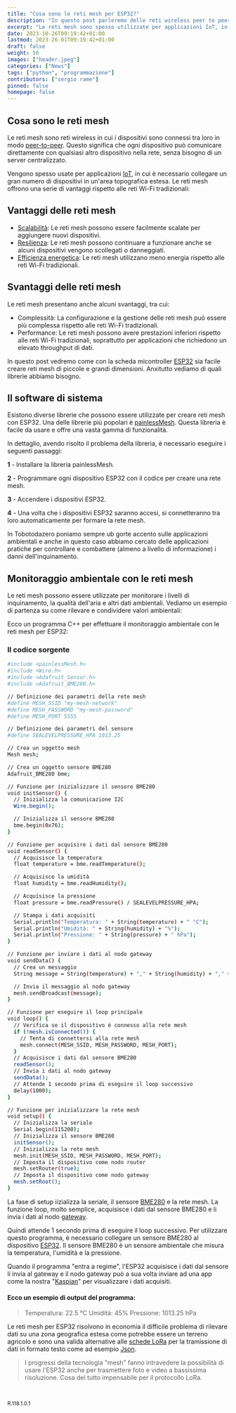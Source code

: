 ```yaml
---
title: "Cosa sono le reti mesh per ESP32?"
description: "In questo post parleremo delle reti wireless peer to peer per ESP32."
excerpt: "Le reti mesh sono spesso utilizzate per applicazioni IoT, in cui è necessario collegare un gran numero di dispositivi in un'area estesa. Le reti mesh offrono una serie di vantaggi rispetto alle reti Wi-Fi tradizionali, tra cui ..."
date: 2023-10-26T09:19:42+01:00
lastmod: 2023-26-01T09:19:42+01:00
draft: false
weight: 50
images: ["header.jpeg"]
categories: ["News"]
tags: ["python", "programmazione"]
contributors: ["sergio rame"]
pinned: false
homepage: false
---
```





## Cosa sono le reti mesh
Le reti mesh sono reti wireless in cui i dispositivi sono connessi tra loro in modo <a href="https://it.wikipedia.org/wiki/Peer-to-peer" target="_blank" rel="noopener">peer-to-peer</a>. Questo significa che ogni dispositivo può comunicare direttamente con qualsiasi altro dispositivo nella rete, senza bisogno di un server centralizzato.

Vengono spesso usate per applicazioni <a href="https://www.ibm.com/topics/internet-of-things#:~:text=The%20Internet%20of%20Things%20(IoT,to%20collect%20and%20share%20data." target="_blank" rel="noopener">IoT</a>, in cui è necessario collegare un gran numero di dispositivi in un'area topografica estesa. Le reti mesh offrono una serie di vantaggi rispetto alle reti Wi-Fi tradizionali:

## Vantaggi delle reti mesh

- <a href="https://www.capterra.it/glossary/135/scalability#:~:text=Scalabilit%C3%A0%20%C3%A8%20un%20termine%20utilizzato,aumentano%20nel%20corso%20del%20tempo." target="_blank" rel="noopener">Scalabilità</a>: Le reti mesh possono essere facilmente scalate per aggiungere nuovi dispositivi.
- <a href="https://www.ibm.com/it-it/topics/cyber-resilience#:~:text=La%20cyber%20resilience%20%C3%A8%20un,disastri%20naturali%20o%20crisi%20economiche." target="_blank" rel="noopener">Resilienza</a>: Le reti mesh possono continuare a funzionare anche se alcuni dispositivi vengono scollegati o danneggiati.
- <a href="https://it.wikipedia.org/wiki/Green_computing" target="_blank" rel="noopener">Efficienza energetica</a>: Le reti mesh utilizzano meno energia rispetto alle reti Wi-Fi tradizionali.

## Svantaggi delle reti mesh

Le reti mesh presentano anche alcuni svantaggi, tra cui:

- Complessità: La configurazione e la gestione delle reti mesh può essere più complessa rispetto alle reti Wi-Fi tradizionali.
- Performance: Le reti mesh possono avere prestazioni inferiori rispetto alle reti Wi-Fi tradizionali, soprattutto per applicazioni che richiedono un elevato throughput di dati.

In questo post vedremo come con la scheda micontroller <a href="https://www.espressif.com/en/products/socs/esp32" target="_blank" rel="noopener">ESP32</a> sia facile creare reti mesh di piccole e grandi dimensioni. Anxitutto vediamo di quali librerie abbiamo bisogno.

## Il software di sistema
Esistono diverse librerie che possono essere utilizzate per creare reti mesh con ESP32. Una delle librerie più popolari è <a href="https://gitlab.com/painlessMesh/painlessMesh" target="_blank" rel="noopener">painlessMesh</a>. Questa libreria è facile da usare e offre una vasta gamma di funzionalità.

In dettaglio, avendo risolto il problema della libreria, è necessario eseguire i seguenti passaggi:

**1** - Installare la libreria painlessMesh.

**2** - Programmare ogni dispositivo ESP32 con il codice per creare una rete mesh.

**3** - Accendere i dispositivi ESP32.

**4** - Una volta che i dispositivi ESP32 saranno accesi, si connetteranno tra loro automaticamente per formare la rete mesh.

In Tobotodazero poniamo sempre ub gorte accento sulle applicazioni ambientali e anche in questo caso abbiamo cercato delle applicazioni pratiche per controllare e combattere (almeno a livello di informazione) i danni dell'inquinamento.

## Monitoraggio ambientale con le reti mesh

Le reti mesh possono essere utilizzate per monitorare i livelli di inquinamento, la qualità dell'aria e altri dati ambientali. Vediamo un esempio di partenza su come rilevare e condividere valori ambientali:

Ecco un programma C++ per effettuare il monitoraggio ambientale con le reti mesh per ESP32:

### Il codice sorgente

```bash
#include <painlessMesh.h>
#include <Wire.h>
#include <Adafruit_Sensor.h>
#include <Adafruit_BME280.h>

// Definizione dei parametri della rete mesh
#define MESH_SSID "my-mesh-network"
#define MESH_PASSWORD "my-mesh-password"
#define MESH_PORT 5555

// Definizione dei parametri del sensore
#define SEALEVELPRESSURE_HPA 1013.25

// Crea un oggetto mesh
Mesh mesh;

// Crea un oggetto sensore BME280
Adafruit_BME280 bme;

// Funzione per inizializzare il sensore BME280
void initSensor() {
  // Inizializza la comunicazione I2C
  Wire.begin();

  // Inizializza il sensore BME280
  bme.begin(0x76);
}

// Funzione per acquisire i dati dal sensore BME280
void readSensor() {
  // Acquisisce la temperatura
  float temperature = bme.readTemperature();

  // Acquisisce la umidità
  float humidity = bme.readHumidity();

  // Acquisisce la pressione
  float pressure = bme.readPressure() / SEALEVELPRESSURE_HPA;

  // Stampa i dati acquisiti
  Serial.println("Temperatura: " + String(temperature) + " °C");
  Serial.println("Umidità: " + String(humidity) + "%");
  Serial.println("Pressione: " + String(pressure) + " hPa");
}

// Funzione per inviare i dati al nodo gateway
void sendData() {
  // Crea un messaggio
  String message = String(temperature) + "," + String(humidity) + "," + String(pressure);

  // Invia il messaggio al nodo gateway
  mesh.sendBroadcast(message);
}

// Funzione per eseguire il loop principale
void loop() {
  // Verifica se il dispositivo è connesso alla rete mesh
  if (!mesh.isConnected()) {
    // Tenta di connettersi alla rete mesh
    mesh.connect(MESH_SSID, MESH_PASSWORD, MESH_PORT);
  }
  // Acquisisce i dati dal sensore BME280
  readSensor();
  // Invia i dati al nodo gateway
  sendData();
  // Attende 1 secondo prima di eseguire il loop successivo
  delay(1000);
}

// Funzione per inizializzare la rete mesh
void setup() {
  // Inizializza la seriale
  Serial.begin(115200);
  // Inizializza il sensore BME280
  initSensor();
  // Inizializza la rete mesh
  mesh.init(MESH_SSID, MESH_PASSWORD, MESH_PORT);
  // Imposta il dispositivo come nodo router
  mesh.setRouter(true);
  // Imposta il dispositivo come nodo gateway
  mesh.setRoot();
}
```


La fase di setup iizializza la seriale, il sensore <a href="https://www.bosch-sensortec.com/products/environmental-sensors/humidity-sensors-bme280/" target="_blank" rel="noopener">BME280</a> e la rete mesh. La funzione loop, molto semplice, acquisisce i dati dal sensore BME280 e li invia i dati al nodo <a href="https://it.wikipedia.org/wiki/Gateway_(informatica)" target="_blank" rel="noopener">gateway</a>.

Quindi attende 1 secondo prima di eseguire il loop successivo.
Per utilizzare questo programma, è necessario collegare un sensore BME280 al dispositivo <a href="https://www.espressif.com/en/products/socs/esp32" target="_blank" rel="noopener">ESP32</a>. Il sensore BME280 è un sensore ambientale che misura la temperatura, l'umidità e la pressione.

Quando il programma "entra a regime", l'ESP32 acquisisce i dati dal sensore li invia al gateway e il nodo gateway può a sua volta inviare ad una app come la nostra "<a href="https://www.robotdazero.it/docs/piattaforma/quick-start/" target="_blank" rel="noopener">Kaspian</a>" per visualizzare i dati acquisiti.

#### Ecco un esempio di output del programma:

> Temperatura: 22.5 °C
Umidità: 45%
Pressione: 1013.25 hPa

Le reti mesh per ESP32 risolvono in economia il difficile problema di rilevare dati su una zona geografica estesa come potrebbe essere un terreno agricolo e sono una valida alternative alle <a href="https://it.wikipedia.org/wiki/LoRa" target="_blank" rel="noopener">schede LoRa</a> per la tramissione di dati in formato testo come ad esempio <a href="https://it.wikipedia.org/wiki/JavaScript_Object_Notation" target="_blank" rel="noopener">Json</a>. 

> I progressi della tecnologia "mesh" fanno intravedere la possibilità di usare l'ESP32 anche per trasmettere foto e video a bassissima risoluzione. Cosa del tutto impensabile per il protocollo LoRa.

<br>
<p style="font-size: 12px;"> R.118.1.0.1 </p>
<br>